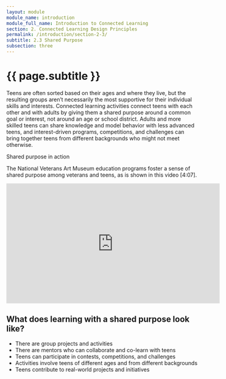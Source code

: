 ```yaml
---
layout: module
module_name: introduction
module_full_name: Introduction to Connected Learning
section: 2. Connected Learning Design Principles
permalink: /introduction/section-2-3/
subtitle: 2.3 Shared Purpose
subsection: three
---
```


# {{ page.subtitle }}

Teens are often sorted based on their ages and where they live, but the resulting groups aren’t necessarily the most supportive for their individual skills and interests. Connected learning activities connect teens with each other and with adults by giving them a shared purpose around a common goal or interest, not around an age or school district. Adults and more skilled teens can share knowledge and model behavior with less advanced teens, and interest-driven programs, competitions, and challenges can bring together teens from different backgrounds who might not meet otherwise.

<div class="case_study_box">
  <p class="box-title">Shared purpose in action</p>
  <p>The National Veterans Art Museum education programs foster a sense of shared purpose among veterans and teens, as is shown in this video [4:07]. </p>
  
  <iframe width="560" height="315" src="https://www.youtube.com/embed/CkqyRzRehbM" frameborder="0" allow="autoplay; encrypted-media" allowfullscreen></iframe>
</div>

## What does learning with a shared purpose look like? 
* There are group projects and activities
* There are mentors who can collaborate and co-learn with teens
* Teens can participate in contests, competitions, and challenges
* Activities involve teens of different ages and from different backgrounds
* Teens contribute to real-world projects and initiatives 
